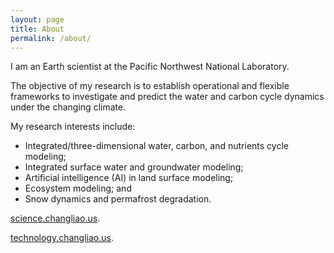 ```yaml
---
layout: page
title: About
permalink: /about/
---
```

I am an Earth scientist at the Pacific Northwest National Laboratory.

The objective of my research is to establish operational and flexible frameworks to investigate and predict the water and carbon cycle dynamics under the changing climate. 

My research interests include:
* Integrated/three-dimensional water, carbon, and nutrients cycle modeling; 
* Integrated surface water and groundwater modeling;
* Artificial intelligence (AI) in land surface modeling;
* Ecosystem modeling; and
* Snow dynamics and permafrost degradation.


[science.changliao.us](http://science.changliao.us).

[technology.changliao.us](http://technology.changliao.us).